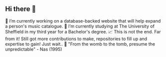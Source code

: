 ## Hi there 👋

🔭 I’m currently working on a database-backed website that will help expand a person's music catalogue.
🌱 I’m currently studying at The University of Sheffield in my third year for a Bachelor's degree.
📈 This is not the end. Far from it! Still got more contributions to make, repositories to fill up and expertise to gain! Just wait..
💯 "From the womb to the tomb, presume the unpredictable" - Nas (1995)

<!--
**y2k-user/y2k-user** is a ✨ _special_ ✨ repository because its `README.md` (this file) appears on your GitHub profile.

Here are some ideas to get you started:

- 🔭 I’m currently working on ...
- 🌱 I’m currently learning ...
- 👯 I’m looking to collaborate on ...
- 🤔 I’m looking for help with ...
- 💬 Ask me about ...
- 📫 How to reach me: ...
- 😄 Pronouns: ...
- ⚡ Fun fact: ...
-->
